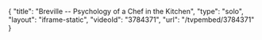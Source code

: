 {
    "title": "Breville -- Psychology of a Chef in the Kitchen",
    "type": "solo",
    "layout": "iframe-static",
    "videoId": "3784371",
    "url": "\/tvpembed\/3784371"
}